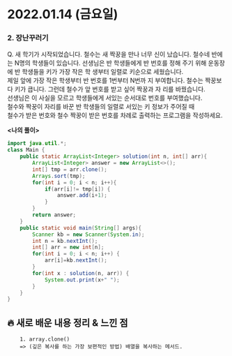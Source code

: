 # 2022.01.14 (금요일)
### **2. 장난꾸러기**

Q. 새 학기가 시작되었습니다. 철수는 새 짝꿍을 만나 너무 신이 났습니다.
   철수네 반에는 N명의 학생들이 있습니다.
   선생님은 반 학생들에게 반 번호를 정해 주기 위해 운동장에 반 학생들을 키가 가장 작은 학 생부터 일렬로 키순으로 세웠습니다.   
   제일 앞에 가장 작은 학생부터 반 번호를 1번부터 N번까 지 부여합니다. 철수는 짝꿍보다 키가 큽니다.
   그런데 철수가 앞 번호를 받고 싶어 짝꿍과 자 리를 바꿨습니다.    
   선생님은 이 사실을 모르고 학생들에게 서있는 순서대로 번호를 부여했습니다.       
   철수와 짝꿍이 자리를 바꾼 반 학생들의 일렬로 서있는 키 정보가 주어질 때   
   철수가 받은 번호와 철수 짝꿍이 받은 번호를 차례로 출력하는 프로그램을 작성하세요.


**<나의 풀이>**

```java
import java.util.*;
class Main {
    public static ArrayList<Integer> solution(int n, int[] arr){
        ArrayList<Integer> answer = new ArrayList<>();
        int[] tmp = arr.clone();
        Arrays.sort(tmp);
        for(int i = 0; i < n; i++){
            if(arr[i]!= tmp[i]) {
                answer.add(i+1);
            }
        }
        return answer;
    }
    public static void main(String[] args){
        Scanner kb = new Scanner(System.in);
        int n = kb.nextInt();
        int[] arr = new int[n];
        for(int i = 0; i < n; i++) {
            arr[i]=kb.nextInt();
        }
        for(int x : solution(n, arr)) {
            System.out.print(x+" ");
        }
    }
}
```


##  **🔥 새로 배운 내용 정리 & 느낀 점**

        1. array.clone()
        => (깊은 복사를 하는 가장 보편적인 방법) 배열을 복사하는 메서드.
      